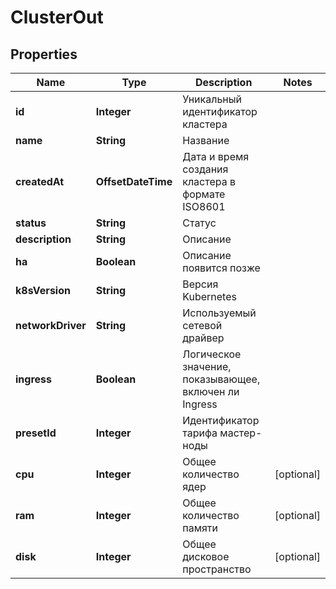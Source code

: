 

# ClusterOut


## Properties

| Name | Type | Description | Notes |
|------------ | ------------- | ------------- | -------------|
|**id** | **Integer** | Уникальный идентификатор кластера |  |
|**name** | **String** | Название |  |
|**createdAt** | **OffsetDateTime** | Дата и время создания кластера в формате ISO8601 |  |
|**status** | **String** | Статус |  |
|**description** | **String** | Описание |  |
|**ha** | **Boolean** | Описание появится позже |  |
|**k8sVersion** | **String** | Версия Kubernetes |  |
|**networkDriver** | **String** | Используемый сетевой драйвер |  |
|**ingress** | **Boolean** | Логическое значение, показывающее, включен ли Ingress |  |
|**presetId** | **Integer** | Идентификатор тарифа мастер-ноды |  |
|**cpu** | **Integer** | Общее количество ядер |  [optional] |
|**ram** | **Integer** | Общее количество памяти |  [optional] |
|**disk** | **Integer** | Общее дисковое пространство |  [optional] |



